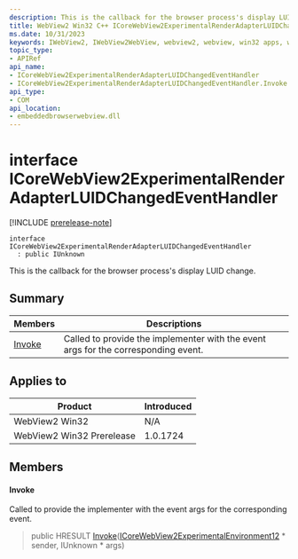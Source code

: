```yaml
---
description: This is the callback for the browser process's display LUID change.
title: WebView2 Win32 C++ ICoreWebView2ExperimentalRenderAdapterLUIDChangedEventHandler
ms.date: 10/31/2023
keywords: IWebView2, IWebView2WebView, webview2, webview, win32 apps, win32, edge, ICoreWebView2, ICoreWebView2Controller, browser control, edge html, ICoreWebView2ExperimentalRenderAdapterLUIDChangedEventHandler
topic_type: 
- APIRef
api_name:
- ICoreWebView2ExperimentalRenderAdapterLUIDChangedEventHandler
- ICoreWebView2ExperimentalRenderAdapterLUIDChangedEventHandler.Invoke
api_type:
- COM
api_location:
- embeddedbrowserwebview.dll
---
```


# interface ICoreWebView2ExperimentalRenderAdapterLUIDChangedEventHandler

[!INCLUDE [prerelease-note](../includes/prerelease-note.md)]

```
interface ICoreWebView2ExperimentalRenderAdapterLUIDChangedEventHandler
  : public IUnknown
```

This is the callback for the browser process's display LUID change.

## Summary

 Members                        | Descriptions
--------------------------------|---------------------------------------------
[Invoke](#invoke) | Called to provide the implementer with the event args for the corresponding event.

## Applies to

Product                         | Introduced
--------------------------------|---------------------------------------------
WebView2 Win32            |    N/A
WebView2 Win32 Prerelease |    1.0.1724

## Members

#### Invoke

Called to provide the implementer with the event args for the corresponding event.

> public HRESULT [Invoke](#invoke)([ICoreWebView2ExperimentalEnvironment12](icorewebview2experimentalenvironment12.md) * sender, IUnknown * args)


